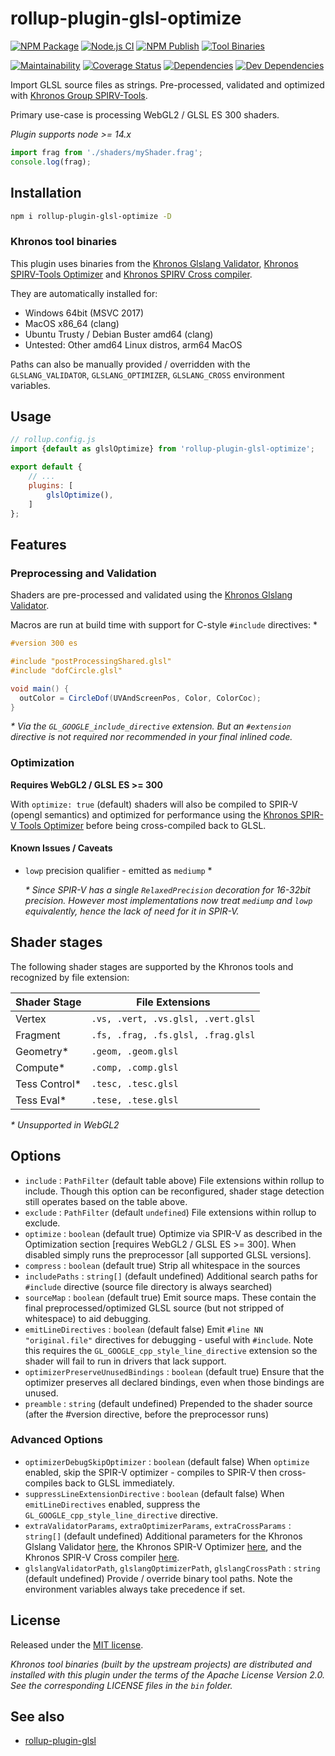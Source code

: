 # rollup-plugin-glsl-optimize
[![NPM Package][npm]][npm-url]
[![Node.js CI][ci]][ci-url]
[![NPM Publish][npm-publish]][npm-publish-url]
[![Tool Binaries][tool-binaries]][tool-binaries-url]

[![Maintainability][cc-maintainability]][cc-maintainability-url]
[![Coverage Status][coverage]][coverage-url]
[![Dependencies][dependencies]][dependencies-url]
[![Dev Dependencies][dev-dependencies]][dev-dependencies-url]

Import GLSL source files as strings. Pre-processed, validated and optimized with [Khronos Group SPIRV-Tools](https://github.com/KhronosGroup/SPIRV-Tools).

Primary use-case is processing WebGL2 / GLSL ES 300 shaders.

*Plugin supports node >= 14.x*

```js
import frag from './shaders/myShader.frag';
console.log(frag);
```
## Installation

```sh
npm i rollup-plugin-glsl-optimize -D
```

### Khronos tool binaries
This plugin uses binaries from the [Khronos Glslang Validator](https://github.com/KhronosGroup/glslang), [Khronos SPIRV-Tools Optimizer](https://github.com/KhronosGroup/SPIRV-Tools) and [Khronos SPIRV Cross compiler](https://github.com/KhronosGroup/SPIRV-Cross).

They are automatically installed for:
* Windows 64bit (MSVC 2017)
* MacOS x86_64 (clang)
* Ubuntu Trusty / Debian Buster amd64 (clang)
* Untested: Other amd64 Linux distros, arm64 MacOS


Paths can also be manually provided / overridden with the ``GLSLANG_VALIDATOR``, ``GLSLANG_OPTIMIZER``, ``GLSLANG_CROSS`` environment variables.

## Usage
```js
// rollup.config.js
import {default as glslOptimize} from 'rollup-plugin-glsl-optimize';

export default {
    // ...
    plugins: [
        glslOptimize(),
    ]
};
```

## Features

### Preprocessing and Validation
Shaders are pre-processed and validated using the [Khronos Glslang Validator](https://github.com/KhronosGroup/glslang).

Macros are run at build time with support for C-style ``#include`` directives: \*

```glsl
#version 300 es

#include "postProcessingShared.glsl"
#include "dofCircle.glsl"

void main() {
  outColor = CircleDof(UVAndScreenPos, Color, ColorCoc);
}
```
*\* Via the ``GL_GOOGLE_include_directive`` extension. But an ``#extension`` directive is not required nor recommended in your final inlined code.*

### Optimization
**Requires WebGL2 / GLSL ES >= 300**

With ``optimize: true`` (default) shaders will also be compiled to SPIR-V (opengl semantics) and optimized for performance using the [Khronos SPIR-V Tools Optimizer](https://github.com/KhronosGroup/SPIRV-Tools) before being cross-compiled back to GLSL.

#### Known Issues / Caveats
* ``lowp`` precision qualifier - emitted as ``mediump`` \*

  *\* Since SPIR-V has a single ``RelaxedPrecision`` decoration for 16-32bit precision. However most implementations now treat ``mediump`` and ``lowp`` equivalently, hence the lack of need for it in SPIR-V.*

## Shader stages

The following shader stages are supported by the Khronos tools and recognized by file extension:

| Shader Stage | File Extensions                       |
| ------------ | ------------------------------------- |
| Vertex       | ``.vs, .vert, .vs.glsl, .vert.glsl``  |
| Fragment     | ``.fs, .frag, .fs.glsl, .frag.glsl``  |
| Geometry*     | ``.geom, .geom.glsl``                |
| Compute*      | ``.comp, .comp.glsl``                |
| Tess Control* | ``.tesc, .tesc.glsl``                |
| Tess Eval*    | ``.tese, .tese.glsl``                |

*\* Unsupported in WebGL2*

## Options
- `include` : `PathFilter` (default table above) File extensions within rollup to include. Though this option can be reconfigured, shader stage detection still operates based on the table above.
- `exclude` : `PathFilter` (default ``undefined``) File extensions within rollup to exclude.
- `optimize` : ``boolean`` (default true) Optimize via SPIR-V as described in the Optimization section [requires WebGL2 / GLSL ES >= 300]. When disabled simply runs the preprocessor [all supported GLSL versions].
- ``compress`` : ``boolean`` (default true) Strip all whitespace in the sources
- ``includePaths`` : ``string[]`` (default undefined) Additional search paths for ``#include`` directive (source file directory is always searched)
- ``sourceMap`` : ``boolean`` (default true) Emit source maps. These contain the final preprocessed/optimized GLSL source (but not stripped of whitespace) to aid debugging.
- ``emitLineDirectives`` : ``boolean`` (default false) Emit ``#line NN "original.file"`` directives for debugging - useful with ``#include``. Note this requires the ``GL_GOOGLE_cpp_style_line_directive`` extension so the shader will fail to run in drivers that lack support.
- ``optimizerPreserveUnusedBindings`` : ``boolean`` (default true) Ensure that the optimizer preserves all declared bindings, even when those bindings are unused.
- ``preamble`` : ``string`` (default undefined) Prepended to the shader source (after the #version directive, before the preprocessor runs)
### Advanced Options
- ``optimizerDebugSkipOptimizer`` : ``boolean`` (default false) When ``optimize`` enabled, skip the SPIR-V optimizer - compiles to SPIR-V then cross-compiles back to GLSL immediately.
- ``suppressLineExtensionDirective`` : ``boolean`` (default false) When `emitLineDirectives` enabled, suppress the ``GL_GOOGLE_cpp_style_line_directive`` directive.
- ``extraValidatorParams``, ``extraOptimizerParams``, ``extraCrossParams`` : ``string[]`` (default undefined) Additional parameters for the Khronos Glslang Validator [here](doc/glslangValidator.md), the Khronos SPIR-V Optimizer [here](doc/spirv-opt.md), and the Khronos SPIR-V Cross compiler [here](doc/spirv-cross.md).
- ``glslangValidatorPath``, ``glslangOptimizerPath``, ``glslangCrossPath`` : ``string`` (default undefined) Provide / override binary tool paths. Note the environment variables always take precedence if set.

## License

Released under the [MIT license](LICENSE).

*Khronos tool binaries (built by the upstream projects) are distributed and installed with this plugin under the terms of the Apache License Version 2.0. See the corresponding LICENSE files in the ``bin`` folder.*

## See also

* [rollup-plugin-glsl](https://github.com/vwochnik/rollup-plugin-glsl)

[ci]: https://github.com/docd27/rollup-plugin-glsl-optimize/actions/workflows/node-ci.yml/badge.svg
[ci-url]: https://github.com/docd27/rollup-plugin-glsl-optimize/actions/workflows/node-ci.yml
[tool-binaries]: https://github.com/docd27/rollup-plugin-glsl-optimize/actions/workflows/khronos-binaries.yml/badge.svg
[tool-binaries-url]: https://github.com/docd27/rollup-plugin-glsl-optimize/actions/workflows/khronos-binaries.yml
[npm-publish]: https://github.com/docd27/rollup-plugin-glsl-optimize/actions/workflows/npm-publish.yml/badge.svg
[npm-publish-url]: https://github.com/docd27/rollup-plugin-glsl-optimize/actions/workflows/npm-publish.yml
[npm]: https://img.shields.io/npm/v/rollup-plugin-glsl-optimize.svg
[npm-url]: https://www.npmjs.com/package/rollup-plugin-glsl-optimize
[dependencies]: https://img.shields.io/david/docd27/rollup-plugin-glsl-optimize.svg
[dependencies-url]: https://david-dm.org/docd27/rollup-plugin-glsl-optimize
[dev-dependencies]: https://img.shields.io/david/dev/docd27/rollup-plugin-glsl-optimize.svg
[dev-dependencies-url]: https://david-dm.org/docd27/rollup-plugin-glsl-optimize?type=dev
[cc-maintainability]: https://api.codeclimate.com/v1/badges/b1dfc39fd650dd54f730/maintainability
[cc-maintainability-url]: https://codeclimate.com/github/docd27/rollup-plugin-glsl-optimize/maintainability
[coverage]: https://img.shields.io/coveralls/github/docd27/rollup-plugin-glsl-optimize
[coverage-url]: https://coveralls.io/github/docd27/rollup-plugin-glsl-optimize?branch=master
